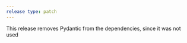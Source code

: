 ```yaml
---
release type: patch
---
```


This release removes Pydantic from the dependencies, since it was not used
